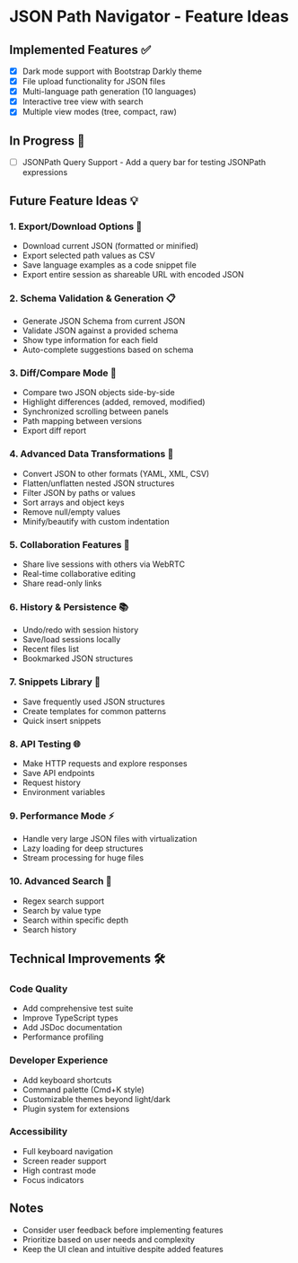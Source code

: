 # JSON Path Navigator - Feature Ideas

## Implemented Features ✅
- [x] Dark mode support with Bootstrap Darkly theme
- [x] File upload functionality for JSON files
- [x] Multi-language path generation (10 languages)
- [x] Interactive tree view with search
- [x] Multiple view modes (tree, compact, raw)

## In Progress 🚧
- [ ] JSONPath Query Support - Add a query bar for testing JSONPath expressions

## Future Feature Ideas 💡

### 1. Export/Download Options 💾
- Download current JSON (formatted or minified)
- Export selected path values as CSV
- Save language examples as a code snippet file
- Export entire session as shareable URL with encoded JSON

### 2. Schema Validation & Generation 📋
- Generate JSON Schema from current JSON
- Validate JSON against a provided schema
- Show type information for each field
- Auto-complete suggestions based on schema

### 3. Diff/Compare Mode 🔄
- Compare two JSON objects side-by-side
- Highlight differences (added, removed, modified)
- Synchronized scrolling between panels
- Path mapping between versions
- Export diff report

### 4. Advanced Data Transformations 🔧
- Convert JSON to other formats (YAML, XML, CSV)
- Flatten/unflatten nested JSON structures
- Filter JSON by paths or values
- Sort arrays and object keys
- Remove null/empty values
- Minify/beautify with custom indentation

### 5. Collaboration Features 👥
- Share live sessions with others via WebRTC
- Real-time collaborative editing
- Share read-only links

### 6. History & Persistence 📚
- Undo/redo with session history
- Save/load sessions locally
- Recent files list
- Bookmarked JSON structures

### 7. Snippets Library 📝
- Save frequently used JSON structures
- Create templates for common patterns
- Quick insert snippets

### 8. API Testing 🌐
- Make HTTP requests and explore responses
- Save API endpoints
- Request history
- Environment variables

### 9. Performance Mode ⚡
- Handle very large JSON files with virtualization
- Lazy loading for deep structures
- Stream processing for huge files

### 10. Advanced Search 🔎
- Regex search support
- Search by value type
- Search within specific depth
- Search history

## Technical Improvements 🛠️

### Code Quality
- Add comprehensive test suite
- Improve TypeScript types
- Add JSDoc documentation
- Performance profiling

### Developer Experience
- Add keyboard shortcuts
- Command palette (Cmd+K style)
- Customizable themes beyond light/dark
- Plugin system for extensions

### Accessibility
- Full keyboard navigation
- Screen reader support
- High contrast mode
- Focus indicators

## Notes
- Consider user feedback before implementing features
- Prioritize based on user needs and complexity
- Keep the UI clean and intuitive despite added features